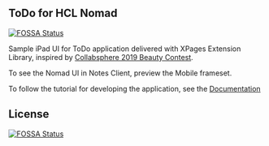 ## ToDo for HCL Nomad
[![FOSSA Status](https://app.fossa.com/api/projects/git%2Bgithub.com%2Fpaulswithers%2Fdomino_todo.svg?type=shield)](https://app.fossa.com/projects/git%2Bgithub.com%2Fpaulswithers%2Fdomino_todo?ref=badge_shield)


Sample iPad UI for ToDo application delivered with XPages Extension Library, inspired by [Collabsphere 2019 Beauty Contest](https://collabsphere.org/ug/collabsphere2019.nsf/contest.html).

To see the Nomad UI in Notes Client, preview the Mobile frameset.

To follow the tutorial for developing the application, see the [Documentation](https://paulswithers.github.io/domino_todo/index)

## License
[![FOSSA Status](https://app.fossa.com/api/projects/git%2Bgithub.com%2Fpaulswithers%2Fdomino_todo.svg?type=large)](https://app.fossa.com/projects/git%2Bgithub.com%2Fpaulswithers%2Fdomino_todo?ref=badge_large)